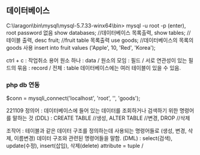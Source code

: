 ## 데이터베이스
C:\laragon\bin\mysql\mysql-5.7.33-winx64\bin>
mysql -u root -p (enter), root password 없음
show databases; //데이터베이스 목록출력, show tables; //테이블 출력, desc fruit; //fruit table 목록출력
use goods;  //데이터베이스의 목록의 goods 사용
insert into fruit values ('Apple', 10, 'Red', 'Korea');

ctrl + c : 작업취소
용어
원소 하나 : data / 원소의 모임 : 필드 / 서로 연관성이 있는 필드의 묶음 : record / 전체 : table
데이터베이스에는 여러 테이블이 있을 수 있음. 

### php db 연동
$conn = mysqli_connect('localhost', 'root', '', 'goods'); 

221109
정의어 : 데이터베이스에 들어 있는 데이터를 조회하거나 검색하기 위한 명령어를 말하는 것
(DDL) : CREATE TABLE //생성, ALTER TABLE //변경, DROP //삭제

조작어 : 테이블과 같은 데이터 구조를 정의하는데 사용되는 명령어들로 (생성, 변경, 삭제, 이름변경) 데이터 구조와 관련된 명령어들을 말함.
(DML) : select(검색), update(수정), insert(삽입), 삭제(delete)
attribute = tuple /

